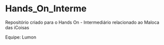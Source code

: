 # Hands_On_Interme
Repositório criado para o Hands On - Intermediário relacionado ao Maloca das iCoisas

Equipe: Lumon
